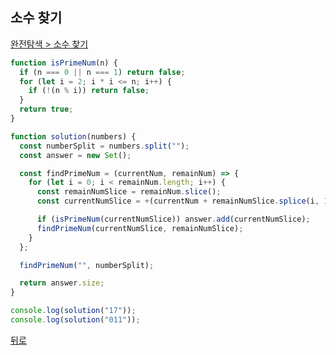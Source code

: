 ## 소수 찾기

[완전탐색 > 소수 찾기](https://programmers.co.kr/learn/courses/30/lessons/42839)

```js
function isPrimeNum(n) {
  if (n === 0 || n === 1) return false;
  for (let i = 2; i * i <= n; i++) {
    if (!(n % i)) return false;
  }
  return true;
}

function solution(numbers) {
  const numberSplit = numbers.split("");
  const answer = new Set();

  const findPrimeNum = (currentNum, remainNum) => {
    for (let i = 0; i < remainNum.length; i++) {
      const remainNumSlice = remainNum.slice();
      const currentNumSlice = +(currentNum + remainNumSlice.splice(i, 1));

      if (isPrimeNum(currentNumSlice)) answer.add(currentNumSlice);
      findPrimeNum(currentNumSlice, remainNumSlice);
    }
  };

  findPrimeNum("", numberSplit);

  return answer.size;
}

console.log(solution("17"));
console.log(solution("011"));
```

[뒤로](https://github.com/SeongYongLee/TIL/tree/main/Algorithm/Programmers)
